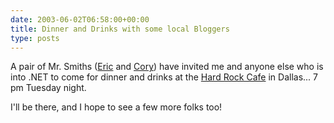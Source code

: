 ```yaml
---
date: 2003-06-02T06:58:00+00:00
title: Dinner and Drinks with some local Bloggers
type: posts
---
```

A pair of Mr. Smiths ([Eric](http://weblogs.asp.net/ericjsmith/) and [Cory](http://addressof.com/blog/)) have invited me and anyone else who is into .NET to come for dinner and drinks at the [Hard Rock Cafe](http://www.hardrock.com/locations/cafes/Cafes.aspx?Lc=DALL) in Dallas... 7 pm Tuesday night.

I'll be there, and I hope to see a few more folks too!

 
